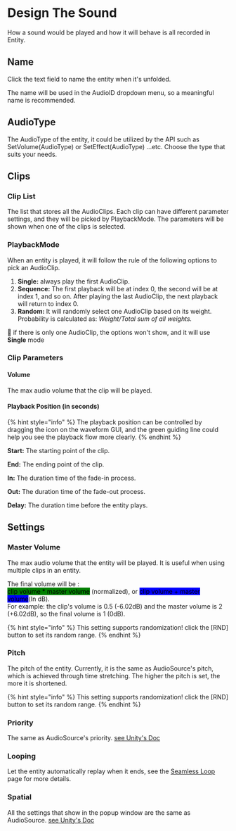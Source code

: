 # Design The Sound

How a sound would be played and how it will behave is all recorded in Entity.

## Name

Click the text field to name the entity when it's unfolded.&#x20;

The name will be used in the AudioID dropdown menu, so a meaningful name is recommended.

## AudioType

The AudioType of the entity, it could be utilized by the API such as SetVolume(AudioType) or SetEffect(AudioType) ...etc. Choose the type that suits your needs.

## Clips

### Clip List

The list that stores all the AudioClips. Each clip can have different parameter settings, and they will be picked by PlaybackMode. The parameters will be shown when one of the clips is selected.

### PlaybackMode

When an entity is played, it will follow the rule of the following options to pick an AudioClip.

1. **Single:** always play the first AudioClip.
2. **Sequence:** The first playback will be at index 0, the second will be at index 1, and so on. After playing the last AudioClip, the next playback will return to index 0.
3. **Random:** It will randomly select one AudioClip based on its weight. Probability is calculated as: _Weight/Total sum of all weights._

🔔 if there is only one AudioClip, the options won't show, and it will use **Single** mode



### Clip Parameters

#### Volume

The max audio volume that the clip will be played.

#### Playback Position (in seconds)

{% hint style="info" %}
The playback position can be controlled by dragging the icon on the waveform GUI, and the green guiding line could help you see the playback flow more clearly.
{% endhint %}

**Start:** The starting point of the clip.

**End:** The ending point of the clip.

**In:** The duration time of the fade-in process.

**Out:** The duration time of the fade-out process.

**Delay:** The duration time before the entity plays.



## Settings

### Master Volume

The max audio volume that the entity will be played. It is useful when using multiple clips in an entity.

The final volume will be :\
<mark style="background-color:green;">clip volume \* master volume</mark> (normalized), or <mark style="background-color:blue;">clip volume + master volume</mark>(In dB).\
For example: the clip's volume is 0.5 (-6.02dB) and the master volume is 2 (+6.02dB), so the final volume is 1 (0dB).

{% hint style="info" %}
This setting supports randomization! click the \[RND] button to set its random range.
{% endhint %}

### Pitch

The pitch of the entity. Currently, it is the same as AudioSource's pitch, which is achieved through time stretching. The higher the pitch is set, the more it is shortened.

{% hint style="info" %}
This setting supports randomization! click the \[RND] button to set its random range.
{% endhint %}

### Priority

The same as AudioSource's priority. [see Unity's Doc](https://docs.unity3d.com/Manual/class-AudioSource.html)

### Looping

Let the entity automatically replay when it ends, see the [Seamless Loop](../features/seamless-loop.md) page for more details.

### Spatial

All the settings that show in the popup window are the same as AudioSource. [see Unity's Doc](https://docs.unity3d.com/Manual/class-AudioSource.html)
